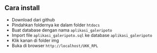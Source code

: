 ## Cara install

- Download dari github
- Pindahkan foldernya ke dalam folder `htdocs`
- Buat database dengan nama `aplikasi_galeripoto`
- Import file `aplikasi_galeripoto.sql` ke database `aplikasi_galeripoto`
- Klik kanan di folder img
- Buka di browser `http://localhost/UKK_RPL`
